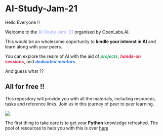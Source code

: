 # AI-Study-Jam-21


<span>
<p>Hello Everyone !!</p>

Welcome to the <b style="size:18px; color:#B8BDFF">AI Study Jam '21</b> organised by OpenLabs.AI.

<span>
This would be an wholesome opportunity to <b>kindle your interest in AI</b> and 
learn along with your peers.

You can explore the realm of AI with the aid of <b style="color:#37AA6D;"><i>projects</i></b>, <b style="color:#DE274D"><i>hands-on sessions</i></b>, and <b style="color:#2F7DE9"><i>dedicated mentors</i></b>.

And guess what ?? <h2>All for free !!</h2>
</span>


This repository will provide you with all the materials, including resources, tasks and reference links. Join us in this journey of peer to peer learning. 

<span><img src="https://img.shields.io/badge/All%20the%20best-folks-darkblue"></span>

</span>

The first thing to take care is to get your <b>Python</b> knowledge refreshed. The pool of resources to help you with this is over [here](https://github.com/kesiajo/AI-Study-Jam-21/tree/main/Python) 
